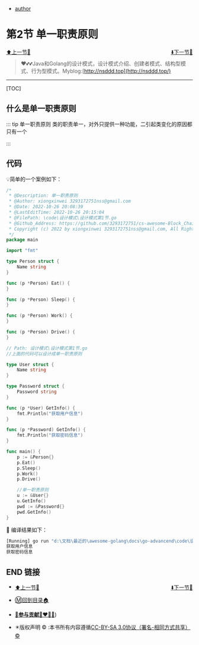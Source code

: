 + [author](https://github.com/3293172751/cs-awesome-Block_Chain)

# 第2节 单一职责原则

<div><a href = '1.md' style='float:left'>⬆️上一节🔗</a><a href = '3.md' style='float: right'>⬇️下一节🔗</a></div>
<br>

> ❤️💕💕Java和Golang的设计模式，设计模式介绍、创建者模式、结构型模式、行为型模式。Myblog:[http://nsddd.top](http://nsddd.top/)

---
[TOC]

## 什么是单一职责原则

::: tip 单一职责原则
类的职责单一，对外只提供一种功能，二引起类变化的原因都只有一个

:::



## 代码

💡简单的一个案例如下：

```go
/*
 * @Description: 单一职责原则
 * @Author: xiongxinwei 3293172751nss@gmail.com
 * @Date: 2022-10-26 20:08:39
 * @LastEditTime: 2022-10-26 20:15:04
 * @FilePath: \code\设计模式\设计模式第1节.go
 * @Github_Address: https://github.com/3293172751/cs-awesome-Block_Chain
 * Copyright (c) 2022 by xiongxinwei 3293172751nss@gmail.com, All Rights Reserved. @blog: http://nsddd.top
 */
package main

import "fmt"

type Person struct {
	Name string
}

func (p *Person) Eat() {
}

func (p *Person) Sleep() {
}

func (p *Person) Work() {
}

func (p *Person) Drive() {
}

// Path: 设计模式\设计模式第1节.go
//上面的代码可以设计成单一职责原则

type User struct {
	Name string
}

type Password struct {
	Password string
}

func (p *User) GetInfo() {
	fmt.Println("获取用户信息")
}

func (p *Password) GetInfo() {
	fmt.Println("获取密码信息")
}

func main() {
	p := &Person{}
	p.Eat()
	p.Sleep()
	p.Work()
	p.Drive()

	//单一职责原则
	u := &User{}
	u.GetInfo()
	pwd := &Password{}
	pwd.GetInfo()
}
```



🚀 编译结果如下：

```bash
[Running] go run "d:\文档\最近的\awesome-golang\docs\go-advancend\code\设计模式\设计模式第1节.go"
获取用户信息
获取密码信息
```





## END 链接

<ul><li><div><a href = '1.md' style='float:left'>⬆️上一节🔗</a><a href = '3.md' style='float: right'>⬇️下一节🔗</a></div></li></ul>

+ [Ⓜ️回到目录🏠](../README.md)

+ [**🫵参与贡献💞❤️‍🔥💖**](https://nsddd.top/archives/contributors))

+ ✴️版权声明 &copy; :本书所有内容遵循[CC-BY-SA 3.0协议（署名-相同方式共享）&copy;](http://zh.wikipedia.org/wiki/Wikipedia:CC-by-sa-3.0协议文本) 

